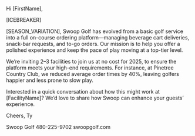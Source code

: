 Hi [FirstName],

[ICEBREAKER]

[SEASON_VARIATION], Swoop Golf has evolved from a basic golf service into a full on-course ordering platform—managing beverage cart deliveries, snack-bar requests, and to-go orders. Our mission is to help you offer a polished experience and keep the pace of play moving at a top-tier level.

We’re inviting 2–3 facilities to join us at no cost for 2025, to ensure the platform meets your high-end requirements. For instance, at Pinetree Country Club, we reduced average order times by 40%, leaving golfers happier and less prone to slow play.

Interested in a quick conversation about how this might work at [FacilityName]? We’d love to share how Swoop can enhance your guests’ experience.

Cheers,
Ty

Swoop Golf
480-225-9702
swoopgolf.com
